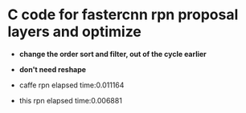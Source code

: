 # C code for fastercnn rpn proposal layers and optimize
* **change the order sort and filter, out of the cycle earlier**

* **don't need reshape**

* caffe rpn elapsed time:0.011164
* this  rpn elapsed time:0.006881
